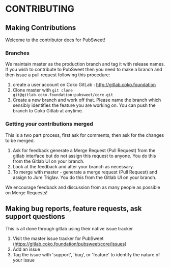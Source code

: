 # CONTRIBUTING

## Making Contributions
Welcome to the contributor docs for PubSweet!

### Branches
We maintain master as the production branch and tag it with release names. If you wish to contribute to PubSweet then you need to make a branch and then issue a pull request following this procedure:
1. create a user account on Coko GitLab : http://gitlab.coko.foundation
2. Clone master with ```git clone git@gitlab.coko.foundation:pubsweet/core.git```
3. Create a new branch and work off that. Please name the branch which sensibly identifies the feature you are working on. You can push the branch to Coko Gitlab at anytime.

### Getting your contributions merged
This is a two part process, first ask for comments, then ask for the changes to be merged.
1. Ask for feedback generate a Merge Request (Pull Request) from the gitlab interface but do not assign this request to anyone. You do this from the Gitlab UI on your branch.
2. Look at the feedback and alter your branch as necessary. 
3. To merge with master - generate a merge request (Pull Request) and assign to Jure Triglav. You do this from the Gitlab UI on your branch.

We encourage feedback and discussion from as many people as possible on Merge Requests!

## Making bug reports, feature requests, ask support questions
This is all done through gitlab using their native issue tracker
1. Visit the master issue tracker for PubSweet (https://gitlab.coko.foundation/pubsweet/core/issues)
2. Add an issue 
3. Tag the issue with 'support', 'bug', or 'feature' to identify the nature of your issue
